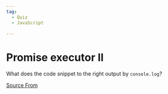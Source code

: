 ```yaml
---
tag:
  - Quiz
  - JavaScript

---
```

  
# Promise executor II

What does the code snippet to the right output by `console.log`?


[Source From](https://bigfrontend.dev/quiz/Promise-executor-II)

  